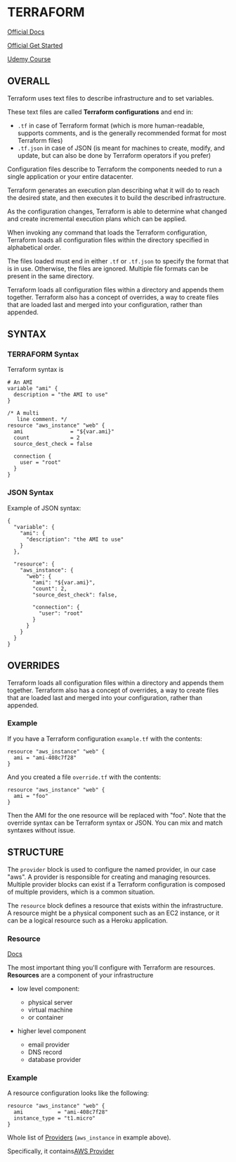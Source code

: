 # TERRAFORM

[Official Docs](https://www.terraform.io/docs/)

[Official Get Started](https://learn.hashicorp.com/terraform/#getting-started)

[Udemy Course](https://www.udemy.com/learn-devops-infrastructure-automation-with-terraform/)




## OVERALL


Terraform uses text files to describe infrastructure and to set variables. 

These text files are called **Terraform configurations** and end in:

  - `.tf` in case of Terraform format (which is more human-readable, supports comments, and is the generally recommended format for most Terraform files)
  - `.tf.json` in case of JSON (is meant for machines to create, modify, and update, but can also be done by Terraform operators if you prefer)

Configuration files describe to Terraform the components needed to run a single application or your entire datacenter. 

Terraform generates an execution plan describing what it will do to reach the desired state, and then executes it to build the described infrastructure. 

As the configuration changes, Terraform is able to determine what changed and create incremental execution plans which can be applied.

When invoking any command that loads the Terraform configuration, Terraform loads all configuration files within the directory specified in alphabetical order.

The files loaded must end in either `.tf` or `.tf.json` to specify the format that is in use. Otherwise, the files are ignored. Multiple file formats can be present in the same directory.

Terraform loads all configuration files within a directory and appends them together. Terraform also has a concept of overrides, a way to create files that are loaded last and merged into your configuration, rather than appended.



## SYNTAX



### TERRAFORM Syntax

Terraform syntax is
```
# An AMI
variable "ami" {
  description = "the AMI to use"
}

/* A multi
   line comment. */
resource "aws_instance" "web" {
  ami               = "${var.ami}"
  count             = 2
  source_dest_check = false

  connection {
    user = "root"
  }
}
```




### JSON Syntax

Example of JSON syntax:
```
{
  "variable": {
    "ami": {
      "description": "the AMI to use"
    }
  },

  "resource": {
    "aws_instance": {
      "web": {
        "ami": "${var.ami}",
        "count": 2,
        "source_dest_check": false,

        "connection": {
          "user": "root"
        }
      }
    }
  }
}
```


## OVERRIDES

Terraform loads all configuration files within a directory and appends them together. Terraform also has a concept of overrides, a way to create files that are loaded last and merged into your configuration, rather than appended.

### Example

If you have a Terraform configuration `example.tf` with the contents:
```
resource "aws_instance" "web" {
  ami = "ami-408c7f28"
}
```

And you created a file `override.tf` with the contents:
```
resource "aws_instance" "web" {
  ami = "foo"
}
```

Then the AMI for the one resource will be replaced with "foo". Note that the override syntax can be Terraform syntax or JSON. You can mix and match syntaxes without issue.


## STRUCTURE

The `provider` block is used to configure the named provider, in our case "aws". A provider is responsible for creating and managing resources. Multiple provider blocks can exist if a Terraform configuration is composed of multiple providers, which is a common situation.

The `resource` block defines a resource that exists within the infrastructure. A resource might be a physical component such as an EC2 instance, or it can be a logical resource such as a Heroku application.

### Resource

[Docs](https://www.terraform.io/docs/configuration/resources.html)

The most important thing you'll configure with Terraform are resources. **Resources** are a component of your infrastructure

  - low level component:
    - physical server
    - virtual machine
    - or container
    
  - higher level component
    - email provider
    - DNS record
    - database provider

### Example

A resource configuration looks like the following:
```
resource "aws_instance" "web" {
  ami           = "ami-408c7f28"
  instance_type = "t1.micro"
}
```

Whole list of [Providers](https://www.terraform.io/docs/providers/index.html) (`aws_instance` in example above).

Specifically, it contains[AWS Provider](https://www.terraform.io/docs/providers/aws/index.html)




















































